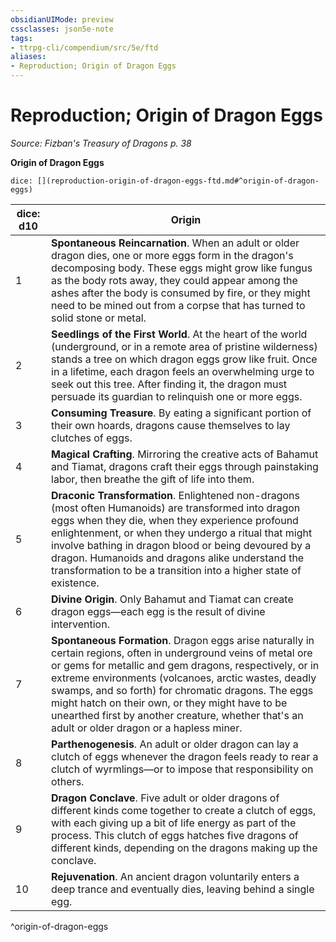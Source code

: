 ```yaml
---
obsidianUIMode: preview
cssclasses: json5e-note
tags:
- ttrpg-cli/compendium/src/5e/ftd
aliases:
- Reproduction; Origin of Dragon Eggs
---
```

# Reproduction; Origin of Dragon Eggs
*Source: Fizban's Treasury of Dragons p. 38* 

**Origin of Dragon Eggs**

`dice: [](reproduction-origin-of-dragon-eggs-ftd.md#^origin-of-dragon-eggs)`

| dice: d10 | Origin |
|-----------|--------|
| 1 | **Spontaneous Reincarnation**. When an adult or older dragon dies, one or more eggs form in the dragon's decomposing body. These eggs might grow like fungus as the body rots away, they could appear among the ashes after the body is consumed by fire, or they might need to be mined out from a corpse that has turned to solid stone or metal. |
| 2 | **Seedlings of the First World**. At the heart of the world (underground, or in a remote area of pristine wilderness) stands a tree on which dragon eggs grow like fruit. Once in a lifetime, each dragon feels an overwhelming urge to seek out this tree. After finding it, the dragon must persuade its guardian to relinquish one or more eggs. |
| 3 | **Consuming Treasure**. By eating a significant portion of their own hoards, dragons cause themselves to lay clutches of eggs. |
| 4 | **Magical Crafting**. Mirroring the creative acts of Bahamut and Tiamat, dragons craft their eggs through painstaking labor, then breathe the gift of life into them. |
| 5 | **Draconic Transformation**. Enlightened non-dragons (most often Humanoids) are transformed into dragon eggs when they die, when they experience profound enlightenment, or when they undergo a ritual that might involve bathing in dragon blood or being devoured by a dragon. Humanoids and dragons alike understand the transformation to be a transition into a higher state of existence. |
| 6 | **Divine Origin**. Only Bahamut and Tiamat can create dragon eggs—each egg is the result of divine intervention. |
| 7 | **Spontaneous Formation**. Dragon eggs arise naturally in certain regions, often in underground veins of metal ore or gems for metallic and gem dragons, respectively, or in extreme environments (volcanoes, arctic wastes, deadly swamps, and so forth) for chromatic dragons. The eggs might hatch on their own, or they might have to be unearthed first by another creature, whether that's an adult or older dragon or a hapless miner. |
| 8 | **Parthenogenesis**. An adult or older dragon can lay a clutch of eggs whenever the dragon feels ready to rear a clutch of wyrmlings—or to impose that responsibility on others. |
| 9 | **Dragon Conclave**. Five adult or older dragons of different kinds come together to create a clutch of eggs, with each giving up a bit of life energy as part of the process. This clutch of eggs hatches five dragons of different kinds, depending on the dragons making up the conclave. |
| 10 | **Rejuvenation**. An ancient dragon voluntarily enters a deep trance and eventually dies, leaving behind a single egg. |
^origin-of-dragon-eggs
